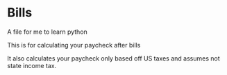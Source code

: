 # Bills
A file for me to learn python

This is for calculating your paycheck after bills

It also calculates your paycheck only based off US taxes and assumes not state income tax.

